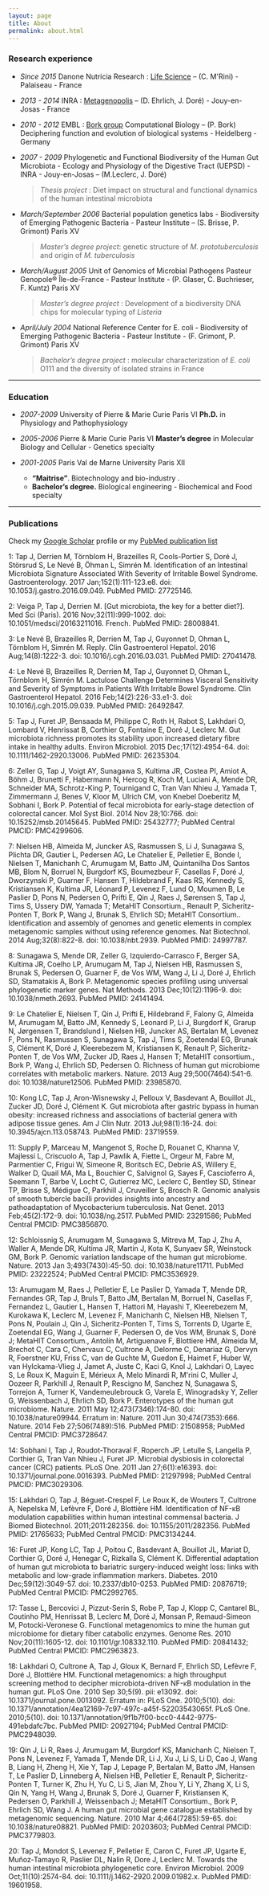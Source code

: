 ```yaml
---
layout: page
title: About
permalink: about.html
---
```




<!--<div itemscope itemtype="http://schema.org/Person">

I am <a href="http://julientap.com" itemprop="url"> <span itemprop="name">Julien Tap</span></a> and 
I am currently working as <span itemprop="jobTitle">microbial ecologist</span> and data analyst at 
<span itemprop="affiliation">Danone research</span> located in <span itemprop="address" itemscope itemtype="http://schema.org/PostalAddress">
<span itemprop="addressRegion">Ile de France</span>. 
You can also check my <a itemprop="sameAs" href="http://www.linkedin.com/in/julientap" >linkedin profile</a>.

</div>
</div>-->

### Research experience

* _Since 2015_  Danone Nutricia Research : [Life Science](http://www.danoneresearch.com) – (C. M'Rini) - Palaiseau - France

* _2013 - 2014_ INRA : [Metagenopolis](http://www.mgps.eu) – (D. Ehrlich, J. Doré) - Jouy-en-Josas - France

* _2010 - 2012_ EMBL : [Bork group](http://bork.embl.de) Computational Biology –  (P. Bork)  Deciphering function and evolution of biological systems - Heidelberg - Germany

* _2007 - 2009_ Phylogenetic and Functional Biodiversity of the Human Gut Microbiota - Ecology and Physiology of the Digestive Tract (UEPSD) - INRA - Jouy-en-Josas – (M.Leclerc, J. Doré)

	>_Thesis project_ : Diet impact on structural and functional dynamics of the human intestinal microbiota

* _March/September 2006_ Bacterial population genetics labs - Biodiversity of Emerging Pathogenic Bacteria - Pasteur Institute – (S. Brisse, P. Grimont) Paris XV

	>_Master’s degree project_: genetic structure of _M. prototuberculosis_ and origin of _M. tuberculosis_

* _March/August 2005_ Unit of Genomics of Microbial Pathogens Pasteur Genopole® Île-de-France - Pasteur Institute - (P. Glaser, C. Buchrieser, F. Kuntz) Paris XV

	>_Master’s degree project_ : Development of a biodiversity DNA chips for molecular typing of _Listeria_

* _April/July 2004_ National Reference Center for E. coli - Biodiversity of Emerging Pathogenic Bacteria - Pasteur Institute - (F. Grimont, P. Grimont) Paris XV

	>_Bachelor’s degree project_ : molecular characterization of _E. coli_ O111 and the diversity of isolated strains in France

---------------------------------------------------------

### Education

* _2007-2009_ University of Pierre & Marie Curie Paris VI
        **Ph.D.** in Physiology and Pathophysiology

* _2005-2006_ Pierre & Marie Curie Paris VI
        **Master’s degree** in Molecular Biology and Cellular - Genetics specialty

* _2001-2005_ Paris Val de Marne University Paris XII
	*  **“Maitrise”**. Biotechnology and bio-industry .
	* **Bachelor’s degree.** Biological engineering - Biochemical and Food specialty

-----------------------------------------------

### Publications

Check my [Google Scholar](http://scholar.google.com/citations?user=aYTQ-WkAAAAJ) profile or my [PubMed publication list](http://www.ncbi.nlm.nih.gov/pubmed?term=Tap%20Julien[Full%20Author%20Name])

1: Tap J, Derrien M, Törnblom H, Brazeilles R, Cools-Portier S, Doré J, Störsrud 
S, Le Nevé B, Öhman L, Simrén M. Identification of an Intestinal Microbiota
Signature Associated With Severity of Irritable Bowel Syndrome. Gastroenterology.
2017 Jan;152(1):111-123.e8. doi: 10.1053/j.gastro.2016.09.049. PubMed PMID:
27725146.


2: Veiga P, Tap J, Derrien M. [Gut microbiota, the key for a better diet?]. Med
Sci (Paris). 2016 Nov;32(11):999-1002. doi: 10.1051/medsci/20163211016. French.
PubMed PMID: 28008841.


3: Le Nevé B, Brazeilles R, Derrien M, Tap J, Guyonnet D, Ohman L, Törnblom H,
Simrén M. Reply. Clin Gastroenterol Hepatol. 2016 Aug;14(8):1222-3. doi:
10.1016/j.cgh.2016.03.031. PubMed PMID: 27041478.


4: Le Nevé B, Brazeilles R, Derrien M, Tap J, Guyonnet D, Ohman L, Törnblom H,
Simrén M. Lactulose Challenge Determines Visceral Sensitivity and Severity of
Symptoms in Patients With Irritable Bowel Syndrome. Clin Gastroenterol Hepatol.
2016 Feb;14(2):226-33.e1-3. doi: 10.1016/j.cgh.2015.09.039. PubMed PMID:
26492847.


5: Tap J, Furet JP, Bensaada M, Philippe C, Roth H, Rabot S, Lakhdari O, Lombard 
V, Henrissat B, Corthier G, Fontaine E, Doré J, Leclerc M. Gut microbiota
richness promotes its stability upon increased dietary fibre intake in healthy
adults. Environ Microbiol. 2015 Dec;17(12):4954-64. doi: 10.1111/1462-2920.13006.
PubMed PMID: 26235304.


6: Zeller G, Tap J, Voigt AY, Sunagawa S, Kultima JR, Costea PI, Amiot A, Böhm J,
Brunetti F, Habermann N, Hercog R, Koch M, Luciani A, Mende DR, Schneider MA,
Schrotz-King P, Tournigand C, Tran Van Nhieu J, Yamada T, Zimmermann J, Benes V, 
Kloor M, Ulrich CM, von Knebel Doeberitz M, Sobhani I, Bork P. Potential of fecal
microbiota for early-stage detection of colorectal cancer. Mol Syst Biol. 2014
Nov 28;10:766. doi: 10.15252/msb.20145645. PubMed PMID: 25432777; PubMed Central 
PMCID: PMC4299606.


7: Nielsen HB, Almeida M, Juncker AS, Rasmussen S, Li J, Sunagawa S, Plichta DR, 
Gautier L, Pedersen AG, Le Chatelier E, Pelletier E, Bonde I, Nielsen T,
Manichanh C, Arumugam M, Batto JM, Quintanilha Dos Santos MB, Blom N, Borruel N, 
Burgdorf KS, Boumezbeur F, Casellas F, Doré J, Dworzynski P, Guarner F, Hansen T,
Hildebrand F, Kaas RS, Kennedy S, Kristiansen K, Kultima JR, Léonard P, Levenez
F, Lund O, Moumen B, Le Paslier D, Pons N, Pedersen O, Prifti E, Qin J, Raes J,
Sørensen S, Tap J, Tims S, Ussery DW, Yamada T; MetaHIT Consortium., Renault P,
Sicheritz-Ponten T, Bork P, Wang J, Brunak S, Ehrlich SD; MetaHIT Consortium..
Identification and assembly of genomes and genetic elements in complex
metagenomic samples without using reference genomes. Nat Biotechnol. 2014
Aug;32(8):822-8. doi: 10.1038/nbt.2939. PubMed PMID: 24997787.


8: Sunagawa S, Mende DR, Zeller G, Izquierdo-Carrasco F, Berger SA, Kultima JR,
Coelho LP, Arumugam M, Tap J, Nielsen HB, Rasmussen S, Brunak S, Pedersen O,
Guarner F, de Vos WM, Wang J, Li J, Doré J, Ehrlich SD, Stamatakis A, Bork P.
Metagenomic species profiling using universal phylogenetic marker genes. Nat
Methods. 2013 Dec;10(12):1196-9. doi: 10.1038/nmeth.2693. PubMed PMID: 24141494.


9: Le Chatelier E, Nielsen T, Qin J, Prifti E, Hildebrand F, Falony G, Almeida M,
Arumugam M, Batto JM, Kennedy S, Leonard P, Li J, Burgdorf K, Grarup N, Jørgensen
T, Brandslund I, Nielsen HB, Juncker AS, Bertalan M, Levenez F, Pons N, Rasmussen
S, Sunagawa S, Tap J, Tims S, Zoetendal EG, Brunak S, Clément K, Doré J,
Kleerebezem M, Kristiansen K, Renault P, Sicheritz-Ponten T, de Vos WM, Zucker
JD, Raes J, Hansen T; MetaHIT consortium., Bork P, Wang J, Ehrlich SD, Pedersen
O. Richness of human gut microbiome correlates with metabolic markers. Nature.
2013 Aug 29;500(7464):541-6. doi: 10.1038/nature12506. PubMed PMID: 23985870.


10: Kong LC, Tap J, Aron-Wisnewsky J, Pelloux V, Basdevant A, Bouillot JL, Zucker
JD, Doré J, Clément K. Gut microbiota after gastric bypass in human obesity:
increased richness and associations of bacterial genera with adipose tissue
genes. Am J Clin Nutr. 2013 Jul;98(1):16-24. doi: 10.3945/ajcn.113.058743. PubMed
PMID: 23719559.


11: Supply P, Marceau M, Mangenot S, Roche D, Rouanet C, Khanna V, Majlessi L,
Criscuolo A, Tap J, Pawlik A, Fiette L, Orgeur M, Fabre M, Parmentier C, Frigui
W, Simeone R, Boritsch EC, Debrie AS, Willery E, Walker D, Quail MA, Ma L,
Bouchier C, Salvignol G, Sayes F, Cascioferro A, Seemann T, Barbe V, Locht C,
Gutierrez MC, Leclerc C, Bentley SD, Stinear TP, Brisse S, Médigue C, Parkhill J,
Cruveiller S, Brosch R. Genomic analysis of smooth tubercle bacilli provides
insights into ancestry and pathoadaptation of Mycobacterium tuberculosis. Nat
Genet. 2013 Feb;45(2):172-9. doi: 10.1038/ng.2517. PubMed PMID: 23291586; PubMed 
Central PMCID: PMC3856870.


12: Schloissnig S, Arumugam M, Sunagawa S, Mitreva M, Tap J, Zhu A, Waller A,
Mende DR, Kultima JR, Martin J, Kota K, Sunyaev SR, Weinstock GM, Bork P. Genomic
variation landscape of the human gut microbiome. Nature. 2013 Jan
3;493(7430):45-50. doi: 10.1038/nature11711. PubMed PMID: 23222524; PubMed
Central PMCID: PMC3536929.


13: Arumugam M, Raes J, Pelletier E, Le Paslier D, Yamada T, Mende DR, Fernandes 
GR, Tap J, Bruls T, Batto JM, Bertalan M, Borruel N, Casellas F, Fernandez L,
Gautier L, Hansen T, Hattori M, Hayashi T, Kleerebezem M, Kurokawa K, Leclerc M, 
Levenez F, Manichanh C, Nielsen HB, Nielsen T, Pons N, Poulain J, Qin J,
Sicheritz-Ponten T, Tims S, Torrents D, Ugarte E, Zoetendal EG, Wang J, Guarner
F, Pedersen O, de Vos WM, Brunak S, Doré J; MetaHIT Consortium., Antolín M,
Artiguenave F, Blottiere HM, Almeida M, Brechot C, Cara C, Chervaux C, Cultrone
A, Delorme C, Denariaz G, Dervyn R, Foerstner KU, Friss C, van de Guchte M,
Guedon E, Haimet F, Huber W, van Hylckama-Vlieg J, Jamet A, Juste C, Kaci G, Knol
J, Lakhdari O, Layec S, Le Roux K, Maguin E, Mérieux A, Melo Minardi R, M'rini C,
Muller J, Oozeer R, Parkhill J, Renault P, Rescigno M, Sanchez N, Sunagawa S,
Torrejon A, Turner K, Vandemeulebrouck G, Varela E, Winogradsky Y, Zeller G,
Weissenbach J, Ehrlich SD, Bork P. Enterotypes of the human gut microbiome.
Nature. 2011 May 12;473(7346):174-80. doi: 10.1038/nature09944. Erratum in:
Nature. 2011 Jun 30;474(7353):666. Nature. 2014 Feb 27;506(7489):516. PubMed
PMID: 21508958; PubMed Central PMCID: PMC3728647.


14: Sobhani I, Tap J, Roudot-Thoraval F, Roperch JP, Letulle S, Langella P,
Corthier G, Tran Van Nhieu J, Furet JP. Microbial dysbiosis in colorectal cancer 
(CRC) patients. PLoS One. 2011 Jan 27;6(1):e16393. doi:
10.1371/journal.pone.0016393. PubMed PMID: 21297998; PubMed Central PMCID:
PMC3029306.


15: Lakhdari O, Tap J, Béguet-Crespel F, Le Roux K, de Wouters T, Cultrone A,
Nepelska M, Lefèvre F, Doré J, Blottière HM. Identification of NF-κB modulation
capabilities within human intestinal commensal bacteria. J Biomed Biotechnol.
2011;2011:282356. doi: 10.1155/2011/282356. PubMed PMID: 21765633; PubMed Central
PMCID: PMC3134244.


16: Furet JP, Kong LC, Tap J, Poitou C, Basdevant A, Bouillot JL, Mariat D,
Corthier G, Doré J, Henegar C, Rizkalla S, Clément K. Differential adaptation of 
human gut microbiota to bariatric surgery-induced weight loss: links with
metabolic and low-grade inflammation markers. Diabetes. 2010 Dec;59(12):3049-57. 
doi: 10.2337/db10-0253. PubMed PMID: 20876719; PubMed Central PMCID: PMC2992765.


17: Tasse L, Bercovici J, Pizzut-Serin S, Robe P, Tap J, Klopp C, Cantarel BL,
Coutinho PM, Henrissat B, Leclerc M, Doré J, Monsan P, Remaud-Simeon M,
Potocki-Veronese G. Functional metagenomics to mine the human gut microbiome for 
dietary fiber catabolic enzymes. Genome Res. 2010 Nov;20(11):1605-12. doi:
10.1101/gr.108332.110. PubMed PMID: 20841432; PubMed Central PMCID: PMC2963823.


18: Lakhdari O, Cultrone A, Tap J, Gloux K, Bernard F, Ehrlich SD, Lefèvre F,
Doré J, Blottière HM. Functional metagenomics: a high throughput screening method
to decipher microbiota-driven NF-κB modulation in the human gut. PLoS One. 2010
Sep 30;5(9). pii: e13092. doi: 10.1371/journal.pone.0013092. Erratum in: PLoS
One. 2010;5(10). doi: 10.1371/annotation/4ea12169-7c97-497c-a45f-52203543065f.
PLoS One. 2010;5(10). doi:
10.1371/annotation/9f1b7f00-bcc0-4442-9775-491ebdafc7bc. PubMed PMID: 20927194;
PubMed Central PMCID: PMC2948039.


19: Qin J, Li R, Raes J, Arumugam M, Burgdorf KS, Manichanh C, Nielsen T, Pons N,
Levenez F, Yamada T, Mende DR, Li J, Xu J, Li S, Li D, Cao J, Wang B, Liang H,
Zheng H, Xie Y, Tap J, Lepage P, Bertalan M, Batto JM, Hansen T, Le Paslier D,
Linneberg A, Nielsen HB, Pelletier E, Renault P, Sicheritz-Ponten T, Turner K,
Zhu H, Yu C, Li S, Jian M, Zhou Y, Li Y, Zhang X, Li S, Qin N, Yang H, Wang J,
Brunak S, Doré J, Guarner F, Kristiansen K, Pedersen O, Parkhill J, Weissenbach
J; MetaHIT Consortium., Bork P, Ehrlich SD, Wang J. A human gut microbial gene
catalogue established by metagenomic sequencing. Nature. 2010 Mar
4;464(7285):59-65. doi: 10.1038/nature08821. PubMed PMID: 20203603; PubMed
Central PMCID: PMC3779803.


20: Tap J, Mondot S, Levenez F, Pelletier E, Caron C, Furet JP, Ugarte E,
Muñoz-Tamayo R, Paslier DL, Nalin R, Dore J, Leclerc M. Towards the human
intestinal microbiota phylogenetic core. Environ Microbiol. 2009
Oct;11(10):2574-84. doi: 10.1111/j.1462-2920.2009.01982.x. PubMed PMID: 19601958.
